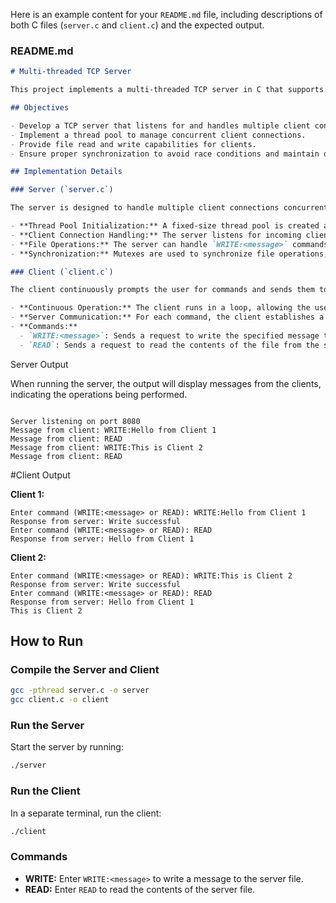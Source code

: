 Here is an example content for your `README.md` file, including descriptions of both C files (`server.c` and `client.c`) and the expected output.

### README.md

```markdown
# Multi-threaded TCP Server

This project implements a multi-threaded TCP server in C that supports concurrent file read and write operations from multiple clients. The server uses a thread pool to handle multiple client connections efficiently and synchronizes file operations to maintain data integrity.

## Objectives

- Develop a TCP server that listens for and handles multiple client connections.
- Implement a thread pool to manage concurrent client connections.
- Provide file read and write capabilities for clients.
- Ensure proper synchronization to avoid race conditions and maintain data consistency.

## Implementation Details

### Server (`server.c`)

The server is designed to handle multiple client connections concurrently using a thread pool. It supports two primary operations requested by clients: writing to a file and reading from a file.

- **Thread Pool Initialization:** A fixed-size thread pool is created at the start of the server. Each thread waits for client connections and handles their requests.
- **Client Connection Handling:** The server listens for incoming client connections and assigns them to worker threads from the pool.
- **File Operations:** The server can handle `WRITE:<message>` commands to append messages to a file and `READ` commands to read the contents of the file.
- **Synchronization:** Mutexes are used to synchronize file operations, ensuring that only one thread accesses the file at a time to prevent race conditions and data corruption.

### Client (`client.c`)

The client continuously prompts the user for commands and sends them to the server. It supports two commands: writing a message to the file on the server and reading the contents of the file.

- **Continuous Operation:** The client runs in a loop, allowing the user to send multiple commands without exiting.
- **Server Communication:** For each command, the client establishes a new connection to the server, sends the command, and reads the response.
- **Commands:**
  - `WRITE:<message>`: Sends a request to write the specified message to the file on the server.
  - `READ`: Sends a request to read the contents of the file from the server.
```


Server Output

When running the server, the output will display messages from the clients, indicating the operations being performed.
```

Server listening on port 8080
Message from client: WRITE:Hello from Client 1
Message from client: READ
Message from client: WRITE:This is Client 2
Message from client: READ
```

#Client Output

**Client 1:**

```
Enter command (WRITE:<message> or READ): WRITE:Hello from Client 1
Response from server: Write successful
Enter command (WRITE:<message> or READ): READ
Response from server: Hello from Client 1
```

**Client 2:**

```
Enter command (WRITE:<message> or READ): WRITE:This is Client 2
Response from server: Write successful
Enter command (WRITE:<message> or READ): READ
Response from server: Hello from Client 1
This is Client 2
```

## How to Run

### Compile the Server and Client

```sh
gcc -pthread server.c -o server
gcc client.c -o client
```

### Run the Server

Start the server by running:

```sh
./server
```

### Run the Client

In a separate terminal, run the client:

```sh
./client
```

### Commands

- **WRITE:** Enter `WRITE:<message>` to write a message to the server file.
- **READ:** Enter `READ` to read the contents of the server file.
